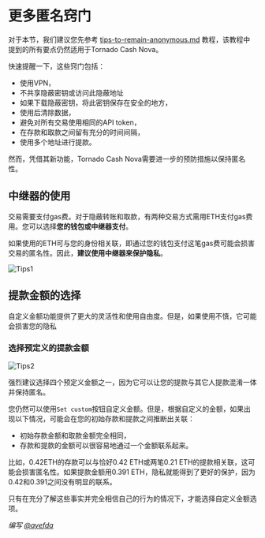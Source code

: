 # 更多匿名窍门

对于本节，我们建议您先参考 [tips-to-remain-anonymous.md](../general/tips-to-remain-anonymous.md "mention") 教程，该教程中提到的所有要点仍然适用于Tornado Cash Nova。

快速提醒一下，这些窍门包括：

* 使用VPN，
* 不共享隐蔽密钥或访问此隐蔽地址
* 如果下载隐蔽密钥，将此密钥保存在安全的地方，
* 使用后清除数据，
* 避免对所有交易使用相同的API token，
* 在存款和取款之间留有充分的时间间隔，
* 使用多个地址进行提款。

然而，凭借其新功能，Tornado Cash Nova需要进一步的预防措施以保持匿名性。

## 中继器的使用 <a href="#use-of-relayers" id="use-of-relayers"></a>

交易需要支付gas费。对于隐蔽转账和取款，有两种交易方式需用ETH支付gas费用。您可以选择**您的钱包或中继器支付**。

如果使用的ETH可与您的身份相关联，即通过您的钱包支付这笔gas费可能会损害交易的匿名性。因此，**建议使用中继器来保护隐私**。

![Tips1](https://i.imgur.com/PsZ89Ym.png)

## 提款金额的选择 <a href="#choice-of-withdrawal-amounts" id="choice-of-withdrawal-amounts"></a>

自定义金额功能提供了更大的灵活性和使用自由度。但是，如果使用不慎，它可能会损害您的隐私

### 选择预定义的提款金额 <a href="#choosing-predefined-amounts-for-withdrawals" id="choosing-predefined-amounts-for-withdrawals"></a>

![Tips2](https://i.imgur.com/dKYvNQT.png)

强烈建议选择四个预定义金额之一，因为它可以让您的提款与其它人提款混淆一体并保持匿名。

您仍然可以使用`Set custom`按钮自定义金额。但是，根据自定义的金额，如果出现以下情况，可能会在您的初始存款和提款之间推断出关联：

* 初始存款金额和取款金额完全相同，
* 存款和提款的金额可以很容易地通过一个金额联系起来。

比如，0.42ETH的存款可以与恰好0.42 ETH或两笔0.21 ETH的提款相关联，这可能会损害匿名性。如果提款金额用0.391 ETH，隐私就能得到了更好的保护，因为0.42和0.391之间没有明显的联系。

只有在充分了解这些事实并完全相信自己的行为的情况下，才能选择自定义金额选项。

_编写_ [_@ayefda_](https://torn.community/u/ayefda)
